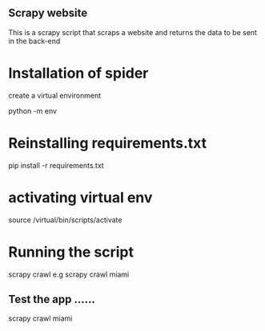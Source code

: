 ## Scrapy website

This is a scrapy script that scraps a website and returns the data to be sent in the back-end


# Installation of spider

create a virtual environment

python -m env <env-name>

# Reinstalling requirements.txt
pip install -r requirements.txt

# activating virtual env
source /virtual/bin/scripts/activate



# Running the script

scrapy crawl <spider name> e.g scrapy crawl miami




## Test the app ......

scrapy crawl miami